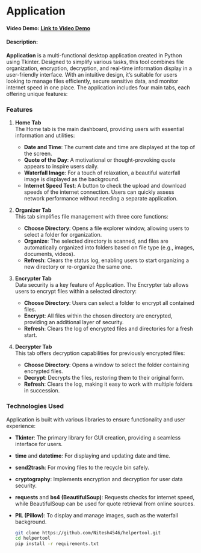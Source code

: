 # Application
#### Video Demo: [Link to Video Demo](https://youtu.be/mesaZPQCkrw)
#### Description:

**Application** is a multi-functional desktop application created in Python using Tkinter. Designed to simplify various tasks, this tool combines file organization, encryption, decryption, and real-time information display in a user-friendly interface. With an intuitive design, it’s suitable for users looking to manage files efficiently, secure sensitive data, and monitor internet speed in one place. The application includes four main tabs, each offering unique features:

### Features

1. **Home Tab**  
   The Home tab is the main dashboard, providing users with essential information and utilities:
   - **Date and Time**: The current date and time are displayed at the top of the screen.
   - **Quote of the Day**: A motivational or thought-provoking quote appears to inspire users daily.
   - **Waterfall Image**: For a touch of relaxation, a beautiful waterfall image is displayed as the background.
   - **Internet Speed Test**: A button to check the upload and download speeds of the internet connection. Users can quickly assess network performance without needing a separate application.

2. **Organizer Tab**  
   This tab simplifies file management with three core functions:
   - **Choose Directory**: Opens a file explorer window, allowing users to select a folder for organization.
   - **Organize**: The selected directory is scanned, and files are automatically organized into folders based on file type (e.g., images, documents, videos).
   - **Refresh**: Clears the status log, enabling users to start organizing a new directory or re-organize the same one.

3. **Encrypter Tab**  
   Data security is a key feature of Application. The Encrypter tab allows users to encrypt files within a selected directory:
   - **Choose Directory**: Users can select a folder to encrypt all contained files.
   - **Encrypt**: All files within the chosen directory are encrypted, providing an additional layer of security.
   - **Refresh**: Clears the log of encrypted files and directories for a fresh start.

4. **Decrypter Tab**  
   This tab offers decryption capabilities for previously encrypted files:
   - **Choose Directory**: Opens a window to select the folder containing encrypted files.
   - **Decrypt**: Decrypts the files, restoring them to their original form.
   - **Refresh**: Clears the log, making it easy to work with multiple folders in succession.

### Technologies Used
Application is built with various libraries to ensure functionality and user experience:
- **Tkinter**: The primary library for GUI creation, providing a seamless interface for users.
- **time** and **datetime**: For displaying and updating date and time.
- **send2trash**: For moving files to the recycle bin safely.
- **cryptography**: Implements encryption and decryption for user data security.
- **requests** and **bs4 (BeautifulSoup)**: Requests checks for internet speed, while BeautifulSoup can be used for quote retrieval from online sources.
- **PIL (Pillow)**: To display and manage images, such as the waterfall background.

   ```bash
   git clone https://github.com/Nitesh4546/helpertool.git
   cd helpertool
   pip install -r requirements.txt

